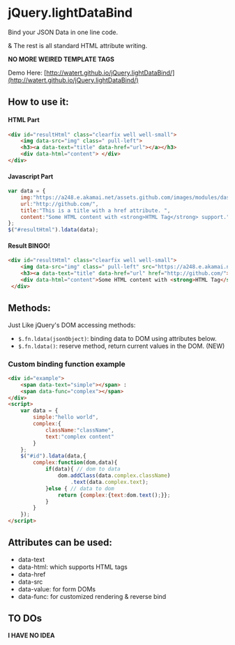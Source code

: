 # jQuery.lightDataBind

Bind your JSON Data in one line code.

& The rest is all standard HTML attribute writing.

**NO MORE WEIRED TEMPLATE TAGS** 

Demo Here: [http://watert.github.io/jQuery.lightDataBind/](http://watert.github.io/jQuery.lightDataBind/)

## How to use it:

#### HTML Part
```html
<div id="resultHtml" class="clearfix well well-small">
    <img data-src="img" class=" pull-left">
    <h3><a data-text="title" data-href="url"></a></h3>
    <div data-html="content"> </div>
</div>
```
#### Javascript Part
```javascript
var data = {
    img:"https://a248.e.akamai.net/assets.github.com/images/modules/dashboard/bootcamp/octocat_setup.png",
    url:"http://github.com/",
    title:"This is a title with a href attribute. ",
    content:"Some HTML content with <strong>HTML Tag</strong> support."
};
$("#resultHtml").ldata(data);
```

#### Result BINGO!
```html
<div id="resultHtml" class="clearfix well well-small">
    <img data-src="img" class=" pull-left" src="https://a248.e.akamai.net/assets.github.com/images/modules/dashboard/bootcamp/octocat_setup.png">
    <h3><a data-text="title" data-href="url" href="http://github.com/">This is a title with a href attribute. </a></h3>
    <div data-html="content">Some HTML content with <strong>HTML Tag</strong> support.</div>
 </div>
```

## Methods:

Just Like jQuery's DOM accessing methods:

* `$.fn.ldata(jsonObject)`: binding data to DOM using attributes below.
* `$.fn.ldata()`: reserve method, return current values in the DOM. (NEW)

### Custom binding function example

```html
<div id="example">
    <span data-text="simple"></span> :
	<span data-func="complex"></span>
</div>
<script>
	var data = {
		simple:"hello world",
		complex:{
			className:"className",
			text:"complex content"
		}
	};
	$("#id").ldata(data,{
		complex:function(dom,data){
			if(data){ // dom to data
				dom.addClass(data.complex.className)
					.text(data.complex.text);
			}else { // data to dom
				return {complex:{text:dom.text();}};
			}
		}
	});
</script>
```

## Attributes can be used:

* data-text
* data-html: which supports HTML tags
* data-href
* data-src
* data-value: for form DOMs
* data-func: for customized rendering & reverse bind

## TO DOs

**I HAVE NO IDEA**  
